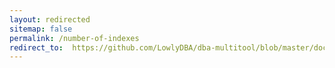 ```yaml
---
layout: redirected
sitemap: false
permalink: /number-of-indexes
redirect_to:  https://github.com/LowlyDBA/dba-multitool/blob/master/docs/sp_sizeoptimiser.md#number-of-indexes
---
```

